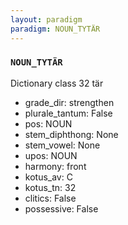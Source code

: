 ```yaml
---
layout: paradigm
paradigm: NOUN_TYTÄR
---
```

### ` NOUN_TYTÄR `

Dictionary class 32 tär
* grade_dir: strengthen
* plurale_tantum: False
* pos: NOUN
* stem_diphthong: None
* stem_vowel: None
* upos: NOUN
* harmony: front
* kotus_av: C
* kotus_tn: 32
* clitics: False
* possessive: False
